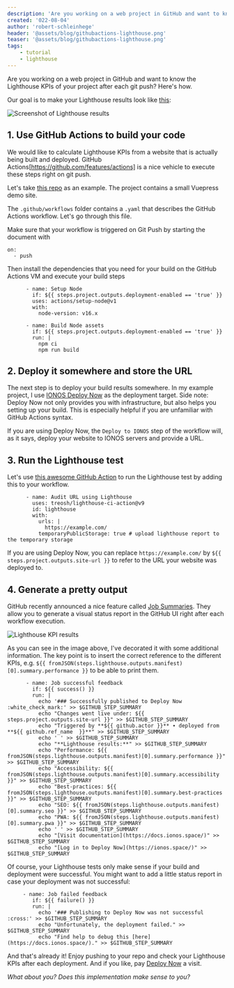 ```yaml
---
description: 'Are you working on a web project in GitHub and want to know the Lighthouse KPIs of your project after each git push? Here's how.'
created: '022-08-04'
author: 'robert-schleinhege'
header: '@assets/blog/githubactions-lighthouse.png'
teaser: '@assets/blog/githubactions-lighthouse.png'
tags:
    - tutorial
    - lighthouse
---
```


Are you working on a web project in GitHub and want to know the Lighthouse KPIs of your project after each git push? Here's how.

Our goal is to make your Lighthouse results look like [this](https://github.com/Robert95Sch/lighthouse-action-demo/actions/runs/2803566749):

![Screenshot of Lighthouse results](@assets/blog/screenshot-lighthouse-1.png)

## 1. Use GitHub Actions to build your code 
We would like to calculate Lighthouse KPIs from a website that is actually being built and deployed. GitHub Actions[https://github.com/features/actions] is a nice vehicle to execute these steps right on git push. 

Let's take [this repo](https://github.com/Robert95Sch/lighthouse-action-demo) as an example. The project contains a small Vuepress demo site. 

The `.github/workflows` folder contains a `.yaml` that describes the GitHub Actions workflow. Let's go through this file.

Make sure that your workflow is triggered on Git Push by starting the document with

```
on:
  - push
```

Then install the dependencies that you need for your build on the GitHub Actions VM and execute your build steps 

```
      - name: Setup Node
        if: ${{ steps.project.outputs.deployment-enabled == 'true' }}
        uses: actions/setup-node@v1
        with:
          node-version: v16.x

      - name: Build Node assets
        if: ${{ steps.project.outputs.deployment-enabled == 'true' }}
        run: |
          npm ci
          npm run build

```

## 2. Deploy it somewhere and store the URL
The next step is to deploy your build results somewhere. In my example project, I use [IONOS Deploy Now](https://www.ionos.com/hosting/deploy-now) as the deployment target. Side note: Deploy Now not only provides you with infrastructure, but also helps you setting up your build. This is especially helpful if you are unfamiliar with GitHub Actions syntax. 

If you are using Deploy Now, the `Deploy to IONOS` step of the workflow will, as it says, deploy your website to IONOS servers and provide a URL. 

## 3. Run the Lighthouse test
Let's use [this awesome GitHub Action](https://github.com/marketplace/actions/lighthouse-ci-action) to run the Lighthouse test by adding this to your workflow.

```
      - name: Audit URL using Lighthouse
        uses: treosh/lighthouse-ci-action@v9
        id: lighthouse
        with:
          urls: |
            https://example.com/
          temporaryPublicStorage: true # upload lighthouse report to the temporary storage
```

If you are using Deploy Now, you can replace `https://example.com/` by `${{ steps.project.outputs.site-url }}` to refer to the URL your website was deployed to. 

## 4. Generate a pretty output 
GitHub recently announced a nice feature called [Job Summaries](https://github.blog/2022-05-09-supercharging-github-actions-with-job-summaries/). They allow you to generate a visual status report in the GitHub UI right after each workflow execution.

![Lighthouse KPI results](@assets/blog/screenshot-lighthouse-2.png)

As you can see in the image above, I've decorated it with some additional information. The key point is to insert the correct reference to the different KPIs, e.g. `${{ fromJSON(steps.lighthouse.outputs.manifest)[0].summary.performance }}` to be able to print them. 

```
      - name: Job successful feedback
        if: ${{ success() }}
        run: |
          echo '### Successfully published to Deploy Now :white_check_mark:' >> $GITHUB_STEP_SUMMARY
          echo "Changes went live under: ${{ steps.project.outputs.site-url }}" >> $GITHUB_STEP_SUMMARY
          echo "Triggered by **${{ github.actor	}}** ∙ deployed from **${{ github.ref_name	}}**" >> $GITHUB_STEP_SUMMARY
          echo ' ' >> $GITHUB_STEP_SUMMARY
          echo "**Lighthouse results:**" >> $GITHUB_STEP_SUMMARY
          echo "Performance: ${{ fromJSON(steps.lighthouse.outputs.manifest)[0].summary.performance }}" >> $GITHUB_STEP_SUMMARY
          echo "Accessibility: ${{ fromJSON(steps.lighthouse.outputs.manifest)[0].summary.accessibility }}" >> $GITHUB_STEP_SUMMARY
          echo "Best-practices: ${{ fromJSON(steps.lighthouse.outputs.manifest)[0].summary.best-practices }}" >> $GITHUB_STEP_SUMMARY
          echo "SEO: ${{ fromJSON(steps.lighthouse.outputs.manifest)[0].summary.seo }}" >> $GITHUB_STEP_SUMMARY
          echo "PWA: ${{ fromJSON(steps.lighthouse.outputs.manifest)[0].summary.pwa }}" >> $GITHUB_STEP_SUMMARY
          echo ' ' >> $GITHUB_STEP_SUMMARY
          echo "[Visit documentation](https://docs.ionos.space/)" >> $GITHUB_STEP_SUMMARY
          echo "[Log in to Deploy Now](https://ionos.space/)" >> $GITHUB_STEP_SUMMARY
```

Of course, your Lighthouse tests only make sense if your build and deployment were successful. You might want to add a little status report in case your deployment was not successful: 

```
     - name: Job failed feedback
        if: ${{ failure() }}
        run: |
          echo '### Publishing to Deploy Now was not successful :cross:' >> $GITHUB_STEP_SUMMARY
          echo "Unfortunately, the deployment failed." >> $GITHUB_STEP_SUMMARY
          echo "Find help to debug this [here](https://docs.ionos.space/)." >> $GITHUB_STEP_SUMMARY
```
And that's already it! Enjoy pushing to your repo and check your Lighthouse KPIs after each deployment. And if you like, pay [Deploy Now](https://docs.ionos.space/) a visit. 

_What about you? Does this implementation make sense to you?_




